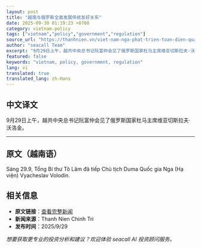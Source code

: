 ```yaml
---
layout: post
title: "越南与俄罗斯全面发展传统友好关系"
date: 2025-09-30 01:19:23 +0700
category: vietnam-policy
tags: ["vietnam","policy","government","regulation"]
source_url: "https://thanhnien.vn/viet-nam-nga-phat-trien-toan-dien-quan-he-huu-nghi-truyen-thong-185250929235917256.htm"
author: "seacall Team"
excerpt: "9月29日上午，越共中央总书记阮富仲会见了俄罗斯国家杜马主席维亚切斯拉夫·沃洛金。..."
featured: false
keywords: "vietnam, policy, government, regulation"
lang: vi
translated: true
translated_lang: zh-Hans
---
```


## 中文译文

9月29日上午，越共中央总书记阮富仲会见了俄罗斯国家杜马主席维亚切斯拉夫·沃洛金。

---

## 原文（越南语）

S&aacute;ng 29.9, Tổng B&iacute; thư T&ocirc; L&acirc;m đ&atilde; tiếp Chủ tịch Duma Quốc gia Nga (Hạ viện) Vyacheslav Volodin.

## 相关信息

- **原文链接**：[查看完整新闻](https://thanhnien.vn/viet-nam-nga-phat-trien-toan-dien-quan-he-huu-nghi-truyen-thong-185250929235917256.htm)
- **新闻来源**：Thanh Nien Chinh Tri
- **发布时间**：2025/9/29

*想要获取更专业的投资分析和建议？欢迎体验 seacall AI 投资顾问服务。*